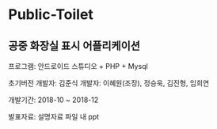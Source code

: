 # Public-Toilet
## 공중 화장실 표시 어플리케이션
프로그램: 안드로이드 스튜디오 + PHP + Mysql

초기버전 개발자: 김준식
개발자: 이혜원(조장), 정승욱, 김진형, 임희연

개발기간: 2018-10 ~ 2018-12

발표자료: 설명자료 파일 내 ppt
